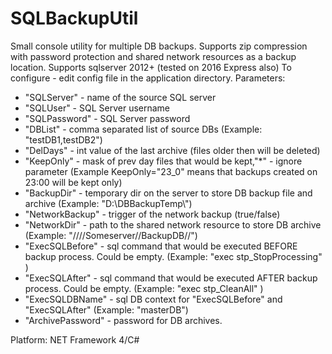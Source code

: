 # SQLBackupUtil
Small console utility for multiple DB backups. 
Supports zip compression with password protection and shared network resources as a backup location. 
Supports sqlserver 2012+ (tested on 2016 Express also)
To configure - edit config file in the application directory.
Parameters:
- "SQLServer" - name of the source SQL server
- "SQLUser" - SQL Server username
- "SQLPassword" - SQL Server password
- "DBList" - comma separated list of source DBs (Example: "testDB1,testDB2")
- "DelDays" - int value of the last archive (files older then <DelDays> will be deleted)
- "KeepOnly" - mask of prev day files that would be kept,"*" - ignore parameter (Example KeepOnly="23_0" means that backups created on 23:00 will be kept only)
- "BackupDir" - temporary dir on the server to store DB backup file and archive (Example: "D:\\DBBackupTemp\\")
- "NetworkBackup" - trigger of the network backup (true/false)
- "NetworkDir" - path to the shared network resource to store DB archive (Example: "////Someserver//BackupDB//")
- "ExecSQLBefore" - sql command that would be executed BEFORE backup process. Could be empty. (Example: "exec stp_StopProcessing" )
- "ExecSQLAfter" - sql command that would be executed AFTER backup process. Could be empty. (Example: "exec stp_CleanAll" )
- "ExecSQLDBName" - sql DB context for "ExecSQLBefore" and "ExecSQLAfter" (Example: "masterDB")
- "ArchivePassword" - password for DB archives.

Platform: NET Framework 4/C#
